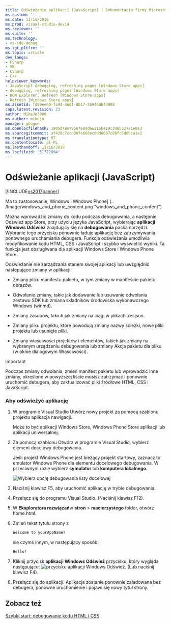 ```yaml
---
title: Odświeżanie aplikacji (JavaScript) | Dokumentacja firmy Microsoft
ms.custom: ''
ms.date: 11/15/2016
ms.prod: visual-studio-dev14
ms.reviewer: ''
ms.suite: ''
ms.technology:
- vs-ide-debug
ms.tgt_pltfrm: ''
ms.topic: article
dev_langs:
- FSharp
- VB
- CSharp
- C++
helpviewer_keywords:
- JavaScript debugging, refreshing pages [Windows Store apps]
- debugging, refreshing pages [Windows Store apps]
- DOM Explorer, Refresh [Windows Store apps]
- Refresh [Windows Store apps]
ms.assetid: fd99ee60-fa94-46df-8b17-369f60bfd908
caps.latest.revision: 23
author: MikeJo5000
ms.author: mikejo
manager: ghogen
ms.openlocfilehash: 1905d48e79567684da6215b419c348b32721e0e3
ms.sourcegitcommit: af428c7ccd007e668ec0dd8697c88fc5d8bca1e2
ms.translationtype: MT
ms.contentlocale: pl-PL
ms.lasthandoff: 11/16/2018
ms.locfileid: "51722894"
---
```

# <a name="refresh-an-app-javascript"></a>Odświeżanie aplikacji (JavaScript)
[!INCLUDE[vs2017banner](../includes/vs2017banner.md)]

Ma to zastosowanie, Windows i Windows Phone] (.. /Image/windows_and_phone_content.png "windows_and_phone_content")  
  
 Można wprowadzić zmiany do kodu podczas debugowania, a następnie Odśwież app Store, przy użyciu języka JavaScript, wybierając **aplikacji Windows Odśwież** znajdujący się na **debugowania** paska narzędzi. Wybranie tego przycisku ponownie ładuje aplikację bez zatrzymywania i ponownego uruchamiania debugera. Funkcja odświeżania umożliwia modyfikowanie kodu HTML, CSS i JavaScript i szybko wyświetlić wyniki. Ta funkcja jest obsługiwana dla aplikacji Windows Store i Windows Phone Store.  
  
 Odświeżanie nie zarządzania stanem swojej aplikacji lub uwzględnić następujące zmiany w aplikacji:  
  
-   Zmiany pliku manifestu pakietu, w tym zmiany w manifeście pakietu obrazów.  
  
-   Odwołanie zmiany, takie jak dodawanie lub usuwanie odwołania zestawu SDK lub zmiana składników środowiska wykonawczego Windows (winmd).  
  
-   Zmiany zasobów, takich jak zmiany na ciągi w plikach .resjson.  
  
-   Zmiany pliku projektu, które powodują zmiany nazwy ścieżki, nowe pliki projektu lub usunięte pliki.  
  
-   Zmiany właściwości projektów i elementów, takich jak zmiany na wybranym urządzeniu debugowania lub zmiany Akcja pakietu dla pliku (w oknie dialogowym Właściwości).  
  
> [!IMPORTANT]
>  Podczas zmiany odwołania, zmień manifest pakietu lub wprowadzić inne zmiany, określone w powyższej liście musisz zatrzymać i ponownie uruchomić debugera, aby zaktualizować pliki źródłowe HTML, CSS i JavaScript.  
  
### <a name="to-refresh-an-app"></a>Aby odświeżyć aplikację  
  
1.  W programie Visual Studio Utwórz nowy projekt za pomocą szablonu projektu aplikacja nawigacji.  
  
     Może to być aplikacji Windows Store, Windows Phone Store aplikacji lub aplikacji uniwersalnej.  
  
2.  Za pomocą szablonu Otwórz w programie Visual Studio, wybierz element docelowy debugowania.  
  
     Jeśli projekt Windows Phone jest bieżący projekt startowy, zaznacz to emulator Windows Phone dla elementu docelowego debugowania. W przeciwnym razie wybierz **symulator** lub **komputera lokalnego**.  
  
     ![Wybierz opcję debugowania listy docelowej](../debugger/media/js-select-target.png "JS_Select_Target")  
  
3.  Naciśnij klawisz F5, aby uruchomić aplikację w trybie debugowania.  
  
4.  Przełącz się do programu Visual Studio. (Naciśnij klawisz F12).  
  
5.  W **Eksploratora rozwiązań**w **stron** > **macierzystego** folder, otwórz home.html.  
  
6.  Zmień tekst tytułu strony z  
  
    ```html  
    Welcome to yourAppName!  
    ```  
  
     się czymś innym, w następujący sposób:  
  
    ```html  
    Hello!  
    ```  
  
7.  Kliknij przycisk **aplikacji Windows Odśwież** przycisku, który wygląda następująco: ![przycisku aplikacji Windows Odśwież](../debugger/media/js-refresh.png "JS_Refresh"). (Lub naciśnij klawisz F4).  
  
8.  Przełącz się do aplikacji. Aplikacja zostanie ponownie załadowana bez debugera, ponowne uruchomienie i pojawi się nowy tytuł strony.  
  
## <a name="see-also"></a>Zobacz też  
 [Szybki start: debugowanie kodu HTML i CSS](../debugger/quickstart-debug-html-and-css.md)



